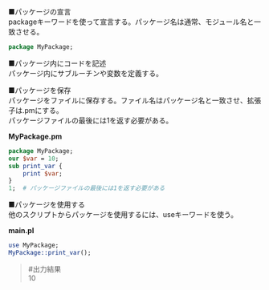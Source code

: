 ■パッケージの宣言  
packageキーワードを使って宣言する。パッケージ名は通常、モジュール名と一致させる。
```perl
package MyPackage;
```
■パッケージ内にコードを記述  
パッケージ内にサブルーチンや変数を定義する。  
  
■パッケージを保存  
パッケージをファイルに保存する。ファイル名はパッケージ名と一致させ、拡張子は.pmにする。  
パッケージファイルの最後には1を返す必要がある。  
  
**MyPackage.pm**
```perl
package MyPackage;
our $var = 10;
sub print_var {
    print $var;
}
1;  # パッケージファイルの最後には1を返す必要がある
```
■パッケージを使用する  
他のスクリプトからパッケージを使用するには、useキーワードを使う。  

**main.pl**
```perl
use MyPackage;
MyPackage::print_var();
```
>#出力結果  
>10
